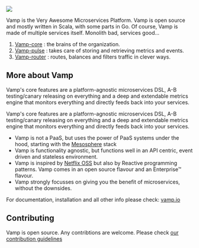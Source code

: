 ![](http://vamp.io/img/vamp_logo_blue.svg)

Vamp is the Very Awesome Microservices Platform. Vamp is open source and mostly written in Scala, with some
parts in Go. Of course, Vamp is made of multiple services itself. Monolith bad, services good...

1. [Vamp-core](https://github.com/magneticio/vamp-core) : the brains of the organization.
2. [Vamp-pulse](https://github.com/magneticio/vamp-pulse) : takes care of storing and retrieving metrics and events.
3. [Vamp-router](https://github.com/magneticio/vamp-router) : routes, balances and filters traffic in clever ways.

## More about Vamp

Vamp's core features are a platform-agnostic microservices DSL, A-B testing/canary releasing on everything and a deep and extendable metrics engine that monitors everything and directly feeds back into your services.

Vamp's core features are a platform-agnostic microservices DSL, A-B testing/canary releasing on everything
and a deep and extendable metrics engine that monitors everything and directly feeds back into your services.

* Vamp is not a PaaS, but uses the power of PaaS systems under the hood, starting with the [Mesosphere](http://mesosphere.com) stack
* Vamp is functionality agnostic, but functions well in an API centric, event driven and stateless environment. 
* Vamp is inspired by [Netflix OSS](http://netflix.github.io/) but also by Reactive programming patterns. Vamp comes in an open source flavour and an Enterprise™ flavour.
* Vamp strongly focusses on giving you the benefit of microservices, without the downsides.

For documentation, installation and all other info please check: [vamp.io](http://vamp.io)


## Contributing

Vamp is open source. Any contribtions are welcome. Please check [our contribution guidelines](https://github.com/magneticio/vamp/blob/master/CONTRIBUTING.md)